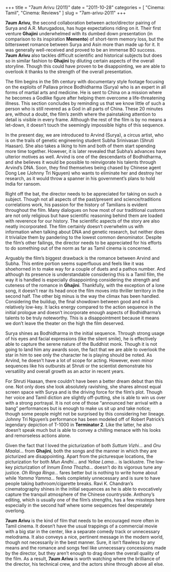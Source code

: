 +++
title = "7aum Arivu (2011)"
date = "2011-10-28"
categories = [
  "Cinema: Tamil",
  "Cinema: Reviews"
]
slug = "7am-arivu-2011"
+++

**7aum Arivu**, the second collaboration between actor/director pairing of Surya and A.R. Murugadoss, has huge expectations riding on it. Their first venture **Ghajini** underwhelmed with its dumbed down presentation (in comparison to its inspiration **Memento**) of short-term memory loss, but the bittersweet romance between Surya and Asin more than made up for it. It was generally well-received and proved to be an immense BO success. **7aum Arivu** also tackles difficult scientific and historical subjects but does so in similar fashion to **Ghajini** by diluting certain aspects of the overall storyline. Though this could have proven to be disappointing, we are able to overlook it thanks to the strength of the overall presentation.

The film begins in the 5th century with documentary style footage focusing on the exploits of Pallava prince Bodhidharma (Surya) who is an expert in all forms of martial arts and medicine. He is sent to China on a mission where he becomes a Godlike figure after helping them overcome a life-threatening illness. This section concludes by reminding us that we know little of such a person who is still revered as a God in all parts of China. These 20 minutes are, without a doubt, the film’s zenith where the painstaking attention to detail is visible in every frame. Although the rest of the film is by no means a let-down, it doesn’t touch the seemingly impossible highs of this sequence.

In the present day, we are introduced to Arvind (Surya), a circus artist, who is on the trails of genetic engineering student Subha Srinivasan (Shruti Haasan). She also takes a liking to him and both of them start spending more time together. However, it is later revealed that Subha’s advances have ulterior motives as well. Arvind is one of the descendants of Bodhidharma, and she believes it would be possible to reinvigorate his talents through Arvind’s DNA. Soon, they find themselves being chased by Chinese agent Dong Lee (Johnny Tri Nguyen) who wants to eliminate her and destroy her research, as it would throw a spanner in his government’s plans to hold India for ransom.

Right off the bat, the director needs to be appreciated for taking on such a subject. Though not all aspects of the past/present and science/traditions correlations work, his passion for the history of Tamilians is evident throughout the film. Many dialogues on how most of our traditional customs are not only religious but have scientific reasoning behind them are loaded with reverence for our history. The scientific aspects of the story are also neatly incorporated. The film certainly doesn’t overwhelm us with information when talking about DNA and genetic research, but neither does it trivialize them by pandering to the lowest common denominator. Despite the film’s other failings, the director needs to be appreciated for his efforts to do something out of the norm as far as Tamil cinema is concerned.

Arguably the film’s biggest drawback is the romance between Arvind and Subha. This entire portion seems superfluous and feels like it was shoehorned in to make way for a couple of duets and a pathos number. And although its presence is understandable considering this is a Tamil film, the way it is handled is especially disappointing considering the strength and cuteness of the romance in **Ghajini**.  Thankfully, with the exception of a lone song, it doesn’t rear its head once the film moves into thriller territory in the second half. The other big minus is the way the climax has been handled. Considering the buildup, the final showdown between good and evil is relatively low-key. It lacks energy compared to the action sequence in the initial prologue and doesn’t incorporate enough aspects of Bodhidharma’s talents to be truly noteworthy. This is a disappointment because it means we don’t leave the theater on the high the film deserved.

Surya shines as Bodhidharma in the initial sequence. Through strong usage of his eyes and facial expressions (like the silent smile), he is effectively able to capture the serene nature of the Buddhist monk. Though it is not going to land him any awards soon, the fact that we are able to overlook the star in him to see only the character he is playing should be noted. As Arvind, he doesn’t have a lot of scope for acting. However, even minor sequences like his outbursts at Shruti or the scientist demonstrate his versatility and overall growth as an actor in recent years.

For Shruti Haasan, there couldn’t have been a better dream debut than this one. Not only does she look absolutely ravishing, she shares almost equal screen space with Surya and is the driving force for the film’s plot. Though her voice and Tamil diction are slightly off-putting, she is able to win us over with a strong portrayal. It is not one of those “announced her arrival with a bang” performances but is enough to make us sit up and take notice; though some people might not be surprised by this considering her lineage. Johnny Tri Nguyen’s performance has been modeled off of Robert Patrick’s legendary depiction of T-1000 in **Terminator 2**. Like the latter, he also doesn’t speak much but is able to convey a chilling menace with his looks and remorseless actions alone.

Given the fact that I loved the picturization of both _Suttum Vizhi…_ and _Oru Maalai…_ from **Ghajini**, both the songs and the manner in which they are picturized are disappointing. Apart from the picturesque locations, the picturization for both _Mun Andhi…_ and _Yellae Lama…_ is lacklustre. The low-key picturization of _Innum Enna Thozha…_ doesn’t do its vigorous tune any justice. _Oh Ringa Ringa…_ fares better but is nothing to write home about while _Yamma Yamma…_ feels completely unnecessary and is sure to have people taking bathroom/cigarette breaks. Ravi K. Chandran’s cinematography shines in the initial sequences as he is able to evocatively capture the tranquil atmosphere of the Chinese countryside. Anthony’s editing, which is usually one of the film’s strengths, has a few missteps here especially in the second half where some sequences feel desperately overlong.

**7aum Arivu** is the kind of film that needs to be encouraged more often in Tamil cinema. It doesn’t have the usual trappings of a commercial movie with a big star in the center, like a separate comedy track or unnecessary melodrama. It also conveys a nice, pertinent message in the modern world, though not necessarily in the best manner. Sure, it isn’t flawless by any means and the romance and songs feel like unnecessary concessions made by the director, but they aren’t enough to drag down the overall quality of the film. As a result, **7aum Arivu** is worth watching where the brilliance of the director, his technical crew, and the actors shine through above all else.
